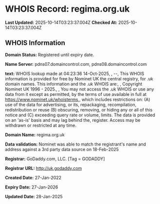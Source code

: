 # WHOIS Record: regima.org.uk

**Last Updated:** 2025-10-14T03:23:37.004Z
**Checked At:** 2025-10-14T03:23:37.004Z

## WHOIS Information

**Domain Status:** Registered until expiry date.

**Name Server:** pdns07.domaincontrol.com, pdns08.domaincontrol.com

**text:** WHOIS lookup made at 04:23:36 14-Oct-2025, , --, This WHOIS information is provided for free by Nominet UK the central registry, for .uk domain names. This information and the .uk WHOIS are:, , Copyright Nominet UK 1996 - 2025., , You may not access the .uk WHOIS or use any data from it except as permitted, by the terms of use available in full at https://www.nominet.uk/whoisterms,, which includes restrictions on: (A) use of the data for advertising, or its, repackaging, recompilation, redistribution or reuse (B) obscuring, removing, or hiding any or all of this notice and (C) exceeding query rate or volume, limits. The data is provided on an 'as-is' basis and may lag behind the, register. Access may be withdrawn or restricted at any time.

**Domain Name:** regima.org.uk

**Data validation:** Nominet was able to match the registrant's name and address against a 3rd party data source on 18-Feb-2025

**Registrar:** GoDaddy.com, LLC. [Tag = GODADDY]

**Registrar URL:** http://uk.godaddy.com

**Created Date:** 27-Jan-2022

**Expiry Date:** 27-Jan-2026

**Updated Date:** 28-Jan-2025

